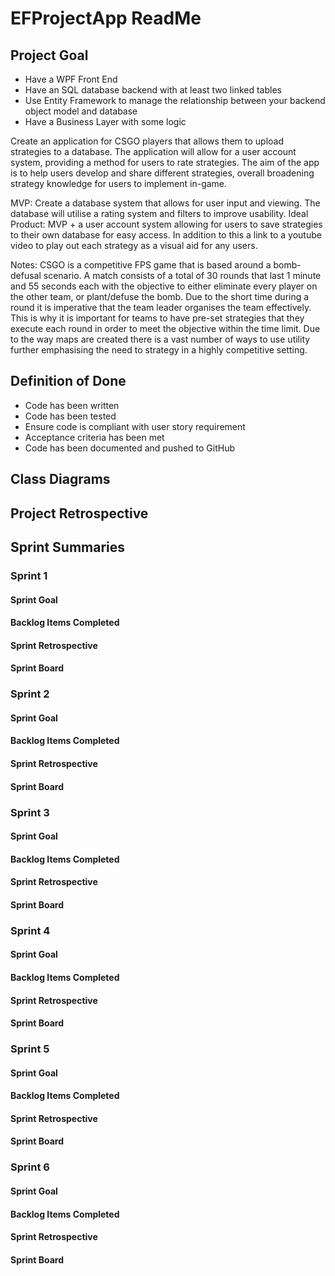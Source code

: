 # EFProjectApp ReadMe

## Project Goal

- Have a WPF Front End
- Have an SQL database backend with at least two linked tables
- Use Entity Framework to manage the relationship between your backend object model and database
- Have a Business Layer with some logic

Create an application for CSGO players that allows them to upload strategies to a database. The application will allow for a user account system, providing a method for users to rate strategies. The aim of the app is to help users develop and share different strategies, overall broadening strategy knowledge for users to implement in-game.

MVP: Create a database system that allows for user input and viewing. The database will utilise a rating system and filters to improve usability.
Ideal Product: MVP + a user account system allowing for users to save strategies to their own database for easy access. In addition to this a link to a youtube video to play out each strategy as a visual aid for any users.

Notes:
CSGO is a competitive FPS game that is based around a bomb-defusal scenario. A match consists of a total of 30 rounds that last 1 minute and 55 seconds each with the objective to either eliminate every player on the other team, or plant/defuse the bomb. Due to the short time during a round it is imperative that the team leader organises the team effectively. This is why it is important for teams to have pre-set strategies that they execute each round in order to meet the objective within the time limit. Due to the way maps are created there is a vast number of ways to use utility further emphasising the need to strategy in a highly competitive setting.



## Definition of Done

- Code has been written
- Code has been tested
- Ensure code is compliant with user story requirement
- Acceptance criteria has been met
- Code has been documented and pushed to GitHub



## Class Diagrams



## Project Retrospective



## Sprint Summaries

### Sprint 1

#### Sprint Goal



#### Backlog Items Completed



#### Sprint Retrospective



#### Sprint Board







### Sprint 2

#### Sprint Goal



#### Backlog Items Completed



#### Sprint Retrospective



#### Sprint Board





### Sprint 3

#### Sprint Goal



#### Backlog Items Completed



#### Sprint Retrospective



#### Sprint Board





### Sprint 4

#### Sprint Goal



#### Backlog Items Completed



#### Sprint Retrospective



#### Sprint Board





### Sprint 5

#### Sprint Goal



#### Backlog Items Completed



#### Sprint Retrospective



#### Sprint Board





### Sprint 6

#### Sprint Goal



#### Backlog Items Completed



#### Sprint Retrospective



#### Sprint Board
